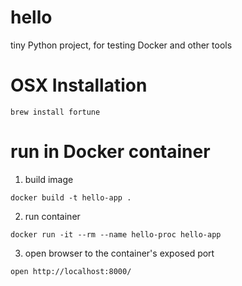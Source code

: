 # hello
tiny Python project, for testing Docker and other tools

# OSX Installation

```
brew install fortune
```

# run in Docker container

1. build image

`docker build -t hello-app .`

2. run container

`docker run -it --rm --name hello-proc hello-app`

3. open browser to the container's exposed port

`open http://localhost:8000/`
